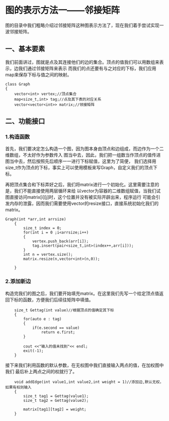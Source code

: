 # 图的表示方法一——邻接矩阵
图的目录中我们粗略介绍过邻接矩阵这种图表示方法了，现在我们着手尝试实现一波邻接矩阵。

## 一、基本要素
我们前面讲过，图就是点及其连接他们的边的集合。顶点的值我们可以用数组来表示，边我们通过邻接矩阵来表示
而我们的点还要有与之对应的下标，我们应用map来保存下标与值之间的映射。
```
class Graph
{
    vector<int> vertex;//顶点集合
    map<size_t,int> tag;//点及其下表的对应关系
    vector<vector<int>> matrix;//领接矩阵
```
## 二、功能接口
### 1.构造函数
首先，我们要决定怎么构造一个图，因为图本身由顶点和边组成，而边作为一个二维数组，不太好作为参数传入
图当中去，因此，我们把一组数当作顶点的值传进图当中去，然后按照先后顺序一一进行下标赋值，这里为了简便，
我们选择用size_t作为顶点的下标，事实上可以使用模板来写Graph，自定义我们的顶点下标。

再把顶点集合和下标弄好之后，我们将matrix进行一个初始化。这里需要注意的是，我们不能直接使用两层循环来给
以vector为容器的二维数组赋值，当我们试图直接访问matrix[i][j]时，这个位置并没有被实际开辟出来，程序运行
可能会引发内存的泄露，因而我们需要使用vector的resize接口，直接系统初始化我们的matrix。
```
Graph(int *arr,int arrsize)
    {
        size_t index = 0;
        for(int i = 0 ;i<arrsize;i++)
        {
            vertex.push_back(arr[i]);
            tag.insert(pair<size_t,int>(index++,arr[i]));
        }
        int n = vertex.size();
        matrix.resize(n,vector<int>(n,0));
        
    }
```

### 2.添加新边
构造完我们的图之后，我们要开始填充matrix。在这里我们先写一个给定顶点值返回下标的函数，方便我们后续往矩阵中填值。
```
    size_t Gettag(int value)//根据顶点的值确定其下标
    {
        for(auto e : tag)
        {
            if(e.second == value)
                return e.first;
        }

        cout <<"输入的值未找到"<< endl;
        exit(-1);
    }
```
接下来我们利用函数的默认参数，在无权图中我们直接输入两点的值，在加权图中我们
最后补上两点之间的权就行了。
```
    void addEdge(int value1,int value2,int weight = 1)//添加边,默认无权，如果有权则输入
    {
        size_t tag1 = Gettag(value1);
        size_t tag2 = Gettag(value2);

        matrix[tag1][tag2] = weight;
    }
```

